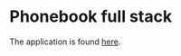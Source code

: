 # Phonebook full stack

The application is found [here](https://mysterious-sea-66846.herokuapp.com/info).